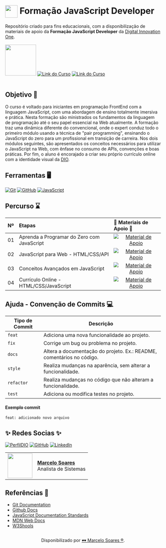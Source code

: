 <h1>
    <a href="https://www.dio.me/">
     <img align="center" width="40px" src="https://hermes.digitalinnovation.one/assets/diome/logo-minimized.png"></a>
    <span> Formação JavaScript Developer</span>
</h1>

Repositório criado para fins educacionais, com a disponibilização de materiais de apoio da **Formação JavaScript Developer** da [Digital Innovation One](https://www.dio.me/).
<br>
<br>
<img width="100px" background-color="black" src="https://hermes.dio.me/tracks/55e7040f-775b-47e5-a8fb-69d002ca17a9.png">
[![Link do Curso](https://img.shields.io/badge/▶-000?style=for-the-badge&logo=movie&logoColor=E94D5F)](https://web.dio.me/track/6e3cb1b0-bbcc-4cab-8d5c-c2c7acec960d) 
[![Link do Curso](https://img.shields.io/badge/Acesse%20o%20Curso%20na%20Plataforma-E94D5F?style=for-the-badge)](https://web.dio.me/track/6e3cb1b0-bbcc-4cab-8d5c-c2c7acec960d)
<br>
<br>

## Objetivo 🎯
O curso é voltado para iniciantes em programação FrontEnd com a linguagem JavaScript, com uma abordagem de ensino totalmente imersiva e prática. Nesta formação são ministrados os fundamentos da linguagem de programação até o seu papel essencial na Web atualmente. A formação traz uma dinâmica diferente do convencional, onde o expert conduz todo o primeiro módulo usando a técnica de "pair programming", ensinando o JavaScript do zero para um profissional em transição de carreira. Nos dois módulos seguintes, são apresentados os conceitos necessários para utilizar o JavaScript na Web, com ênfase no consumo de APIs, convenções e boas práticas. Por fim, o aluno é encorajado a criar seu próprio currículo online com a identidade visual da [DIO](https://www.dio.me/).

## Ferramentas 🖥️
[![Git](https://img.shields.io/badge/Git-000?style=for-the-badge&logo=git&logoColor=E94D5F)](https://git-scm.com/doc) 
[![GitHub](https://img.shields.io/badge/GitHub-000?style=for-the-badge&logo=github&logoColor=30A3DC)](https://docs.github.com/)
[![JavaScript](https://img.shields.io/badge/Javascript-000?style=for-the-badge&logo=javascript&logoColor=30A3DC)](https://jsdoc.app/)

## Percurso ⌛
<table>
  <thead>
    <tr align="left">
      <th>Nº</th>
      <th>Etapas</th>
      <th>📖 Materiais de Apoio 📖</th>
    </tr>
  </thead>
  <tbody align="left">
    <tr>
      <td>01</td>
      <td>Aprenda a Programar do Zero com JavaScript</td>
      <td align="center">
        <a href="https://github.com/Mdsoare/javascript-developer/tree/main/00-aprenda-programar">
           <img align="center" alt="Material de Apoio" src="https://img.shields.io/badge/Ver%20Material-30A3DC?style=for-the-badge">
        </a>
      </td>
    </tr>
    <tr>
      <td>02</td>
      <td>JavaScript para Web - HTML/CSS/API</td>
      <td align="center">
        <a href="https://github.com/Mdsoare/javascript-developer/tree/main/01-fundamentos-html-css-api">
           <img align="center" alt="Material de Apoio" src="https://img.shields.io/badge/Ver%20Material-E94D5F?style=for-the-badge">
        </a>
      </td>
    </tr>
    <tr>
      <td>03</td>
      <td>Conceitos Avançados em JavaScript</td>
      <td align="center">
        <a href="https://github.com/Mdsoare/javascript-developer/tree/main/02-conceitos-avancados">
           <img align="center" alt="Material de Apoio" src="https://img.shields.io/badge/Ver%20Material-30A3DC?style=for-the-badge">
        </a>
      </td>
    </tr>
    <tr>
      <td>04</td>
      <td>Currículo Online - HTML/CSS/JavaScript</td>
      <td align="center">
        <a href="https://github.com/Mdsoare/javascript-developer/tree/main/03-curriculo-online">
           <img align="center" alt="Material de Apoio" src="https://img.shields.io/badge/Ver%20Material-E94D5F?style=for-the-badge">
        </a>
      </td>
    </tr>
  </tbody>
  <tfoot></tfoot>
</table>

## Ajuda - Convenção de Commits 💻

| Tipo de Commit | Descrição                                                                                                 |
| -------------- | --------------------------------------------------------------------------------------------------------- |
| `feat`         | Adiciona uma nova funcionalidade ao projeto.                                                              |
| `fix`          | Corrige um bug ou problema no projeto.                                                                    |
| `docs`         | Altera a documentação do projeto. Ex.: README, comentários no código.                                     |
| `style`        | Realiza mudanças na aparência, sem alterar a funcionalidade.                                              |
| `refactor`     | Realiza mudanças no código que não alteram a funcionalidade.                                              |
| `test`         | Adiciona ou modifica testes no projeto.                                                                   |

#### Exemplo commit

`feat: adicionado novo arquivo`
<br>

## ✨ ️Redes Socias ✨

[![PerfilDIO](https://img.shields.io/badge/DIO-0077B5?style=for-the-badge&logo=dio&logoColor=white)](https://web.dio.me/users/marcelo_soares92)
[![GitHub](https://img.shields.io/badge/GitHub-000?style=for-the-badge&logo=github&logoColor=30A3DC)](https://github.com/Mdsoare/)
[![LinkedIn](https://img.shields.io/badge/LinkedIn-0077B5?style=for-the-badge&logo=linkedin&logoColor=white)](https://www.linkedin.com/in/marcelodsoares/) 

<table>
  <tr>
    <td>
      <img width="80px" align="center" src="https://avatars.githubusercontent.com/Mdsoare"/>
    </td>
    <td align="left">
      <a href="https://github.com/Mdsoare">
        <span><b>Marcelo Soares</b></span>
      </a>
      <br>
      <span>Analista de Sistemas</span>
    </td>
  </tr>
</table>

## Referências 🔎
- [Git Documentation](https://git-scm.com/doc)
- [Github Docs](https://docs.github.com/)
- [JavaScript Documentation Standards](https://developer.wordpress.org/coding-standards/inline-documentation-standards/javascript/)
- [MDN Web Docs](https://developer.mozilla.org/pt-BR/docs/Web/JavaScript)
- [W3Shools](https://www.w3schools.com/js/)

##
<div align="center">Disponibilizado por <a href="https://github.com/Mdsoare">🕶 Marcelo Soares ®</a>.</div>
